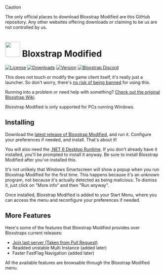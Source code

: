 > [!CAUTION]
> The only official places to download Bloxstrap Modified are this GitHub repository. Any other websites offering downloads or claiming to be us are not controlled by us.

# <img src="https://github.com/pizzaboxer/bloxstrap/raw/main/Images/Bloxstrap.png" width="48"/> Bloxstrap Modified

[![License](https://img.shields.io/github/license/pizzaboxer/bloxstrap)](https://github.com/pizzaboxer/bloxstrap/blob/main/LICENSE)
[![Downloads](https://img.shields.io/github/downloads/rafaderren/bloxstrapmodified/latest/total?color=981bfe)](https://github.com/rafaderren/bloxstrapmodified/releases)
[![Version](https://img.shields.io/github/v/release/rafaderren/bloxstrapmodified?color=7a39fb)](https://github.com/rafaderren/bloxstrapmodified/releases/latest)
[![Bloxstrap Discord](https://img.shields.io/discord/1099468797410283540?logo=discord&logoColor=white&label=discord&color=4d3dff)](https://discord.gg/nKjV3mGq6R)

This does not touch or modify the game client itself, it's really just a launcher. So don't worry, there's [no risk of being banned](https://github.com/pizzaboxer/bloxstrap/wiki/Why-it%27s-not-reasonably-possible-for-you-to-be-banned-by-Bloxstrap) for using this.

Running into a problem or need help with something? [Check out the original Bloxstrap Wiki](https://github.com/pizzaboxer/bloxstrap/wiki).
 
Bloxstrap Modified is only supported for PCs running Windows.
 
 ## Installing
Download the [latest release of Bloxstrap Modified](https://github.com/rafaderren/bloxstrapmodified/releases/latest), and run it. Configure your preferences if needed, and install. That's about it!

You will also need the [.NET 6 Desktop Runtime](https://aka.ms/dotnet-core-applaunch?missing_runtime=true&arch=x64&rid=win11-x64&apphost_version=6.0.16&gui=true). If you don't already have it installed, you'll be prompted to install it anyway. Be sure to install Bloxstrap Modified after you've installed this.

It's not unlikely that Windows Smartscreen will show a popup when you run Bloxstrap Modified for the first time. This happens because it's an unknown program, not because it's actually detected as being malicious. To dismiss it, just click on "More info" and then "Run anyway".

Once installed, Bloxstrap Modified is added to your Start Menu, where you can access the menu and reconfigure your preferences if needed.
 
## More Features
Here's some of the features that Bloxstrap Modified provides over Bloxstraps current releases:

* [Join last server (Taken from Pull Request)](https://github.com/pizzaboxer/bloxstrap/pull/1838)
* Readded unstable Multi Instance (added later)
* Faster FastFlag Navigation (added later)

All the available features are browsable through the Bloxstrap Modified menu.
